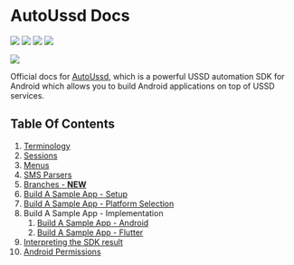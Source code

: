 # AutoUssd Docs

![](https://img.shields.io/badge/version-4.0.0-blue) ![](https://img.shields.io/badge/platform-android%20|%20flutter-brightgreen) ![](https://img.shields.io/badge/min%20sdk%20version-API%2023-orange) ![](https://img.shields.io/badge/min%20flutter%20version-2.5.3-orange)

![](./assets/logo-seo.png)

Official docs for [AutoUssd](https://autoussd.com), which is a powerful USSD automation SDK for Android which allows you to build Android applications on top of USSD services.



## Table Of Contents

1. [Terminology](./01.Terminology.md)
2. [Sessions](./02.Sessions.md)
3. [Menus](./03.Menus.md)
4. [SMS Parsers](./04.Parsers.md)
5. [Branches - **NEW**](./05.Branches.md)
6. [Build A Sample App - Setup](./06.Build-Sample-App-Setup.md)
7. [Build A Sample App - Platform Selection](./07.Build-Sample-App-Platforms.md)
8. Build A Sample App - Implementation
   1. [Build A Sample App - Android](./08.Build-Sample-App-Android.md)
   3. [Build A Sample App - Flutter](./08.Build-Sample-App-Flutter.md)
9. [Interpreting the SDK result](./09.Interpreting-SDK-Result.md)
10. [Android Permissions](10.Android-Permissions.md)


